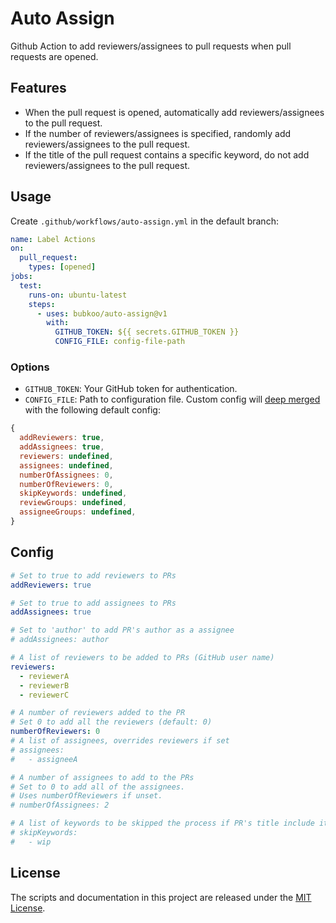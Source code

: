 # Auto Assign

Github Action to add reviewers/assignees to pull requests when pull requests are opened.

## Features

- When the pull request is opened, automatically add reviewers/assignees to the pull request.
- If the number of reviewers/assignees is specified, randomly add reviewers/assignees to the pull request.
- If the title of the pull request contains a specific keyword, do not add reviewers/assignees to the pull request.

## Usage

Create `.github/workflows/auto-assign.yml` in the default branch:

```yaml
name: Label Actions
on:
  pull_request:
    types: [opened]
jobs:
  test:
    runs-on: ubuntu-latest
    steps:
      - uses: bubkoo/auto-assign@v1
        with:
          GITHUB_TOKEN: ${{ secrets.GITHUB_TOKEN }}
          CONFIG_FILE: config-file-path
```

### Options

- `GITHUB_TOKEN`: Your GitHub token for authentication.
- `CONFIG_FILE`: Path to configuration file. Custom config will [deep merged](https://lodash.com/docs/4.17.15#merge) with the following default config:

```js
{
  addReviewers: true,
  addAssignees: true,
  reviewers: undefined,
  assignees: undefined,
  numberOfAssignees: 0,
  numberOfReviewers: 0,
  skipKeywords: undefined,
  reviewGroups: undefined,
  assigneeGroups: undefined,
}
```

## Config

```yaml
# Set to true to add reviewers to PRs
addReviewers: true

# Set to true to add assignees to PRs
addAssignees: true

# Set to 'author' to add PR's author as a assignee
# addAssignees: author

# A list of reviewers to be added to PRs (GitHub user name)
reviewers:
  - reviewerA
  - reviewerB
  - reviewerC

# A number of reviewers added to the PR
# Set 0 to add all the reviewers (default: 0)
numberOfReviewers: 0
# A list of assignees, overrides reviewers if set
# assignees:
#   - assigneeA

# A number of assignees to add to the PRs
# Set to 0 to add all of the assignees.
# Uses numberOfReviewers if unset.
# numberOfAssignees: 2

# A list of keywords to be skipped the process if PR's title include it
# skipKeywords:
#   - wip
```

## License

The scripts and documentation in this project are released under the [MIT License](LICENSE).
